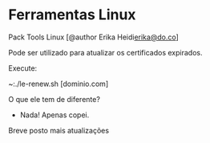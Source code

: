 # Ferramentas Linux
Pack Tools Linux
[@author Erika Heidi<erika@do.co>]

Pode ser utilizado para atualizar os certificados expirados. 

Execute:

~:./le-renew.sh [dominio.com]

O que ele tem de diferente?
- Nada! Apenas copei.



Breve posto mais atualizações
